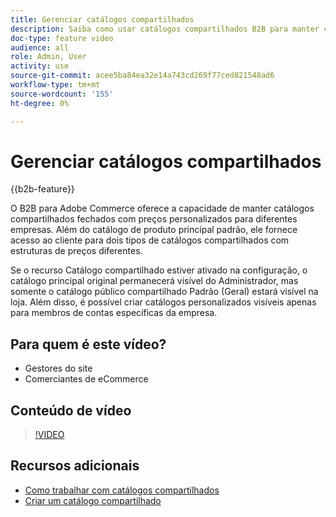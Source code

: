 ```yaml
---
title: Gerenciar catálogos compartilhados
description: Saiba como usar catálogos compartilhados B2B para manter catálogos fechados com preços personalizados para diferentes empresas.
doc-type: feature video
audience: all
role: Admin, User
activity: use
source-git-commit: acee5ba84ea32e14a743cd269f77ced821548ad6
workflow-type: tm+mt
source-wordcount: '155'
ht-degree: 0%

---
```


# Gerenciar catálogos compartilhados

{{b2b-feature}}

O B2B para Adobe Commerce oferece a capacidade de manter catálogos compartilhados fechados com preços personalizados para diferentes empresas. Além do catálogo de produto principal padrão, ele fornece acesso ao cliente para dois tipos de catálogos compartilhados com estruturas de preços diferentes.

Se o recurso Catálogo compartilhado estiver ativado na configuração, o catálogo principal original permanecerá visível do Administrador, mas somente o catálogo público compartilhado Padrão (Geral) estará visível na loja. Além disso, é possível criar catálogos personalizados visíveis apenas para membros de contas específicas da empresa.

## Para quem é este vídeo?

- Gestores do site
- Comerciantes de eCommerce

## Conteúdo de vídeo

>[!VIDEO](https://video.tv.adobe.com/v/344446?quality=12&learn=on)

## Recursos adicionais

- [Como trabalhar com catálogos compartilhados](https://experienceleague.adobe.com/docs/commerce-admin/b2b/shared-catalogs/catalog-shared.html)
- [Criar um catálogo compartilhado](https://experienceleague.adobe.com/docs/commerce-admin/b2b/shared-catalogs/define/catalog-shared-create.html)

